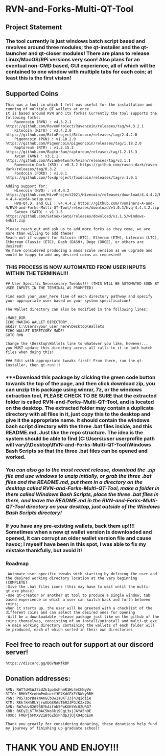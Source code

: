 # RVN-and-Forks-Multi-QT-Tool

## Project Statement
### The tool currently is just windows batch script based and revolves around three modules; the qt-installer and the qt-launcher and qt-closer modules! There are plans to release Linux/MacOS/RPi versions very soon! Also plans for an eventual non-CMD based, GUI experience, all of which will be contained to one window with multiple tabs for each coin; at least this is the first vision!

## Supported Coins
	This was a tool in which I felt was useful for the installation and running of multiple QT wallets at once
	It is based around RVN and its forks! Currently the tool supports the following forks:
		Ravencoin (RVN) : v4.3.2.1 https://github.com/RavenProject/Ravencoin/releases/tag/v4.3.2.1
		Ritocoin (RITO) : v2.4.2.0 https://github.com/RitoProject/Ritocoin/releases/tag/2.4.2.0
		Pigeoncoin (PGN) : v1.18.2.0 https://github.com/Pigeoncoin/pigeoncoin/releases/tag/1.18.2.0
		Raptoreum (RTM) : v1.2.15.3 https://github.com/Raptor3um/raptoreum/releases/tag/1.2.15.3
		Avian (AVN) : v3.1.1 https://github.com/AvianNetwork/Avian/releases/tag/v3.1.1
		Ravencoin Dark (XRD) : v0.3.2 https://github.com/raven-dark/raven-dark/releases/tag/0.3.2
		Foxdcoin (FOXD) : v1.0.1 https://github.com/foxdproject/foxdcoin/releases/tag/v.1.0.1
	
	Adding support for:
		Hivecoin (HVQ) : v4.4.4.2 https://github.com/HiveProject2021/Hivecoin/releases/download/4.4.4.2/hive-4.4.4-win64-setup.exe
		HVQ-QT,D, and CLI : v4.4.4.2 https://github.com/rvnminers-A-and-N/RVN-and-Forks-Multi-QT-Tool/releases/download/v1.0.1/hvq-4.4.4.2.zip
		Satoex (SATO) : v1.1.5 https://github.com/Satoex/Sato/releases/download/v1.1.5/windows-64bit.zip
	
	Please reach out and ask us to add more forks as they come, we are more than willing to add these! 
	Reach out if support for Bitcoin (BTC), Etherum (ETH), Litecoin (LTC), Ethereum Classic (ETC), Dash (DASH), Doge (DOGE), or others are desired! 
	We have considered producing a mass scale version as we upgrade and would be happy to add any desired coins as requested!

### THIS PROCESS IS NOW AUTOMATED FROM USER INPUTS WITHIN THE TERMINAL!!!	

	## User Specific Necessesary Tweaks!!! (THIS WILL BE AUTOMATED SOON BY USER INPUTS IN THE TERMINAL AS PROMPTED)
	
	Find each your_user_here line of each directory pathway and specify your appropriate user based on your system specification!
	
	The Wallet directory can also be modified in the following lines:
	
	:MAKE_DIR
	ECHO MAKING WALLET DIRECTORY...
	mkdir C:\Users\your_user_here\Desktop\Wallets
	ECHO WALLET DIRETCORY MADE!
	GOTO RVN

	Change the \Desktop\Wallets line to whatever you like, however... 
	you MUST update this directory across all calls to it in both batch files when doing this!

	### Edit with appropriate tweaks first! From there, run the qt-installer, then qt-run!!!

### ***Download this package by clicking the green code button towards the top of the page, and then click download zip, you can unzip this package using winrar, 7z, or the windows extraction tool, PLEASE CHECK TO BE SURE that the extracted folder is called RVN-and-Forks-Multi-QT-Tool, and is located on the desktop. The extracted folder may contain a duplicate directory with all files in it, just copy this to the desktop and give it the appropriate name. It should contain the windows bash script directory with the three .bat files inside, and this README.md. Just like the repo structure. The idea is the system should be able to find (C:\Users\user userprofile path will vary)\Desktop\RVN-and-Forks-Multi-QT-Tool\Windows Bash Scripts so that the three .bat files can be opened and worked.

### ***You can also go to the most recent release, download the .zip file and use windows to unzip initially, or grab the three .bat files and the README.md, put them in a directory on the desktop called RVN-and-Forks-Multi-QT-Tool, make a folder in there called Windows Bash Scripts, place the three .bat files in there, and leave the README.md in the RVN-and-Forks-Multi-QT-Tool directory on your desktop, just outside of the Windows Bash Scripts directory!***

### If you have any pre-existing wallets, back them up!!!! Sometimes when a new qt wallet version is downloaded and opened, it can corrupt an older wallet version file and cause havoc; I myself have been in this spot, I was able to fix my mistake thankfully, but avoid it!

### Roadmap
	-Automate user specific tweaks with starting by defining the user and the desired working directory location at the very beginning (COMPLETE)
	-Give the .bat files icons (this may have to wait until the multi-qt.exe phase)
	-Use qt-creator or another qt tool to produce a single window, tab based experience in which a user can switch back and forth between coins;
	when it starts up, the user will be greeted with a checklist of the different coins and can select the desired ones for opening
	-Will be a downloadable release package just like on the github of the coins themselves, consisting of an install/uninstall and multi-qt.exe
	-A main working directory containing the wallets of each folder will be produced, each of which sorted in their own directories 

## Feel free to reach out for support at our discord server! 
	https://discord.gg/BGVNaKfkBP

## Donation addresses:

	RVN: RWTToMSWJ7idZk1poSshhmR1HL4eChNyVm
	RITO: BMHYEKcoHmPm8uecf3B7KdGFXEYNWkyRRM
	PGN: PUS7zorBaYmAnGCbQw1sUKTJ3jn3qidiie
	RTM: RKkfkHhRLYjrwUbG8RAsT692JPGJKZx2Ds
	AVN: RW7oUvB2695BYhAifmb5PoKGHtWc8ZURG7
	XRD: RKEyZL6T7K8AC5No8kj9CgL3xjJAYA5h9E
	FOXD: FM6PjbFMXV21BtGZbxFhdpJjUjK94pcEsR
	
	Thank you greatly for considering donating, these donations help fund my journey of finishing up graduate school!

# THANK YOU AND ENJOY!!!
